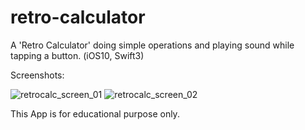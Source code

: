 # retro-calculator
A 'Retro Calculator' doing simple operations and playing sound while tapping a button. (iOS10, Swift3)

Screenshots:

![retrocalc_screen_01](https://cloud.githubusercontent.com/assets/20715639/19027909/b3376f3c-8970-11e6-880d-06f402904d5f.png)
![retrocalc_screen_02](https://cloud.githubusercontent.com/assets/20715639/19027910/b3b9223e-8970-11e6-96bb-c8ea3a023784.PNG)


This App is for educational purpose only.
